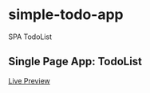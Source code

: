 # simple-todo-app
SPA TodoList 

## Single Page App: TodoList


[Live Preview](https://amazing-clarke-1ef596.netlify.com/)
